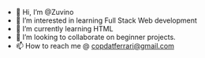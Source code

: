 - 👋 Hi, I’m @Zuvino
- 👀 I’m interested in learning Full Stack Web development
- 🌱 I’m currently learning HTML
- 💞️ I’m looking to collaborate on beginner projects.
- 📫 How to reach me @ copdatferrari@gmail.com

<!---
Zuvino/Zuvino is a ✨ special ✨ repository because its `README.md` (this file) appears on your GitHub profile.
You can click the Preview link to take a look at your changes.
--->
